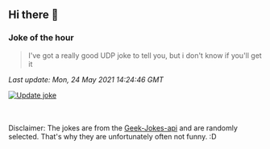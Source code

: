 ## Hi there 👋

### Joke of the hour
<!-- joke -->
>I've got a really good UDP joke to tell you, but i don't know if you'll get it
<!-- /joke -->

*Last update: Mon, 24 May 2021 14:24:46 GMT*

[![Update joke](https://github.com/nclskfm/nclskfm/actions/workflows/joke.yml/badge.svg)](https://github.com/nclskfm/nclskfm/actions/workflows/joke.yml)

<br><br>
Disclaimer: The jokes are from the [Geek-Jokes-api](https://github.com/sameerkumar18/geek-joke-api) and are randomly selected. That's why they are unfortunately often not funny. :D
